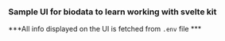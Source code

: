 ### Sample UI for biodata to learn working with svelte kit

***All info displayed on the UI is fetched from `.env` file ***
